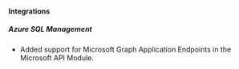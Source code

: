 
#### Integrations

##### Azure SQL Management

- Added support for Microsoft Graph Application Endpoints in the Microsoft API Module.
